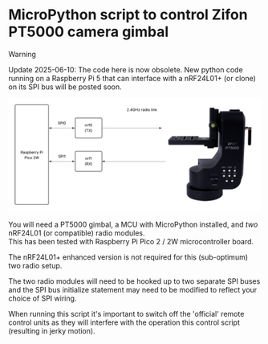 # MicroPython script to control Zifon PT5000 camera gimbal

> [!WARNING]
>
> Update 2025-06-10: The code here is now obsolete. New python code running on a Raspberry Pi 5
> that can interface with a nRF24L01+ (or clone) on its SPI bus will be posted soon.
> 


![Raspberry Pi Pico2W controller diagram](/Zifon_PT5000_Pico2W_controller.png)


You will need a PT5000 gimbal, a MCU with MicroPython installed, and *two* nRF24L01 (or compatible) radio modules.  
This has been tested with Raspberry Pi Pico 2 / 2W microcontroller board.

The nRF24L01+ enhanced version is not required for this (sub-optimum) two radio setup.

The two radio modules will need to be hooked up to two separate SPI buses and the SPI bus initialize statement may need to be modified
to reflect your choice of SPI wiring.

When running this script it's important to switch off the 'official' remote control units as they will interfere with the operation 
this control script (resulting in jerky motion).
